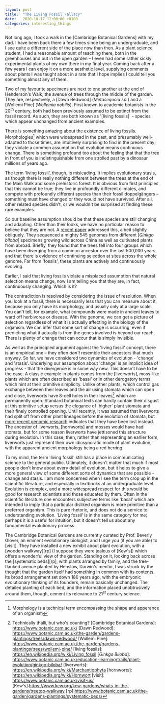 ```yaml
---
layout: post
title:  "The Living Fossil Fallacy"
date:   2020-10-17 12:00:00 +0100
categories: interesting_things
---
```


Not long ago, I took a walk in the [Cambridge Botanical Gardens] with my dad.
I have been back there a few times since being an undergraduate, and I see
quite a different side of the place now than then. As a plant science student, I had
a reasonable amount of teaching there, both in the greenhouses and out in the open garden –
I even had some rather sickly experimental plants of my own there in my final year.
Coming back after a few years I can enjoy it on a more aesthetic level, supplying
comments about plants I was taught about in a rate that I hope implies I could
tell you something almost any of them.

Two of my favourite specimens are next to one another at the end of Henderson's Walk,
the avenue of trees through the middle of the garden. They are, respectively, a
[Dawn Redwood] (_Metasequoia sp._) and a [Wollemi Pine] (_Wollemia nobilis_).
First known to academic botanists in the 20<sup>th</sup> century, both had been
previously assumed to be extinct from the fossil record. As such, they are both
known as '[living fossils]' - species which appear unchanged from ancient examples.

There is something amazing about the existence of living fossils. Morphologies[^1] which
were widespread in the past, and presumably well-adapted to those times, are intuitively
surprising to find in the present day; they violate a common assumption that evolution
means continuous change. There is something profound too about the feeling that
that the tree in front of you is indistinguishable from one strolled past by a dinosaur
millions of years ago.

The term 'living fossil', though, is misleading. It implies evolutionary stasis,
as though there is really nothing different between the trees at the end of the Main Walk
and some prehistoric forest. It is obvious from first principles that this cannot
be true; they live in profoundly different climates, and compete with profoundly
different species than their fossil doppelgängers – something must have changed
or they would not have survived. After all, other related species didn't, or we
wouldn't be surprised at finding these rare examples.

So our baseline assumption should be that these species are still changing and
adapting. Other than their looks, we have no particular reason to believe that they
are not. A [recent paper](https://www.nature.com/articles/s41467-019-12133-5) addressed
this, albeit slightly obliquely. They sequenced a mighty 545 genomes from different
[_Ginkgo biloba_] specimens growing wild across China as well as cultivated plants
from abroad. Briefly, they found that the trees fell into four groups which have
been diverging from a common ancestor over the last 500,000 years, and that there
is evidence of continuing selection at sites across the whole genome. Far from 'fossils',
these plants are actively and continuously evolving.

Earlier, I said that living fossils violate a misplaced assumption that natural
selection means change, now I am telling you that they are, in fact,
continuously changing. Which is it?

The contradiction is resolved by considering the issue of resolution. When you look
at a fossil, there is necessarily less that you can measure about it, because you
only have its morphology, and usually only at a large scale. You can't tell, for
example, what compounds were made in ancient leaves to ward off herbivores or disease.
With the genome, we can get a picture of selection regardless of what it is actually
affecting in the biology of the organism. We can infer that some sort of change is
occurring, even if predicting what it actually is from the genes involved is beyond
our reach. There is plenty of change that can occur that is simply invisible.

As well as the principled argument against the 'living fossil' concept, there is
an empirical one – they often _don't_ resemble their ancestors that much anyway.
So far, we have considered two dynamics of evolution - 'change' and 'stasis'.
Underlying our assumption about 'change' is an implicit idea of progress - that
the divergence is in some way new. This doesn't have to be the case. A classic
example in plants comes from the [liverworts], moss-like plants which are often
described as 'basal' or in other derogatory terms which hint at their primitive
simplicity. Unlike other plants, which control gas exchange between their leaves
and the air using stomata which can open and close, liverworts have 8-cell holes
in their leaves[^2] which are permanently open. Standard botanical texts can hardly
contain their disgust at this primitive setup versus the elegance of 'higher' plant
stomata and their finely controlled opening. Until recently, it was assumed that
liverworts had split off from other plant lineages before the evolution of stomata,
but [more recent genomic research](https://www.sciencedirect.com/science/article/pii/S0960982220304188)
indicates that they have been lost instead. The ancestor of liverworts, [hornworts]
and mosses would have had stomata, but for some reason liverworts have jettisoned
this structure during evolution. In this case, then, rather than representing an
earlier form, liverworts just represent their own idiosyncratic mode of plant
evolution, with the apparent ancient morphology being a red herring.

To my mind, the term 'living fossil' still has a place in communicating science
to the general public. Ultimately, it doesn't matter that much if most people don't
know about every detail of evolution, but it helps to give a more general view
of some different sorts of dynamics that are possible - change and stasis. I am
more concerned when I see the term crop up in the scientific literature, and
especially in textbooks at an undergraduate level. Evolution is complex, and a
more widespread respect for this would be good for research scientists and those
educated by them. Often in the scientific literature one encounters subjective terms
like 'basal' which are intended to imply that a particular disliked organism is more
primitive than a preferred organism. This is pure rhetoric, and does not do a service
to understanding evolution. 'Living fossil' is in the same category for me;
perhaps it is a useful for intuition, but it doesn't tell us about any fundamental
evolutionary process.

The Cambridge Botanical Gardens are currently curated by Prof. Beverly Glover,
an eminent evolutionary biologist, and I urge you (if you are able) to [visit].
They have installed a new
exhibit about plant evolution, with a [wooden walkway][rp] (I suppose they were jealous
of [Kew's]) which offers a wonderful view of the garden. Standing on it, looking back across
the [systematic beds][rp], with plants arranged by family, and the tree-flanked avenue planted
by Henslow, Darwin's mentor, I was struck by the thought
that the garden itself had something in common with its contents. Its broad arrangement
set down 180 years ago, with the embryonic evolutionary thinking of its founders,
remain basically unchanged. The detailed planting of each bed, and the information placed
unobtrusively around them, though, cement its relevance to 21<sup>st</sup> century science.

[^1]: Morphology is a technical term encompassing the shape and apperance of an organism
[^2]: Technically thalli, but who's counting?
[Cambridge Botanical Gardens]: https://www.botanic.cam.ac.uk/
[Dawn Redwood]: https://www.botanic.cam.ac.uk/the-garden/gardens-plantings/trees/dawn-redwood/
[Wollemi Pine]: https://www.botanic.cam.ac.uk/the-garden/gardens-plantings/trees/wollemi-pine/
[living fossils]: https://en.wikipedia.org/wiki/Living_fossil
[_Ginkgo Biloba_]: https://www.botanic.cam.ac.uk/education-learning/trails/plant-evolution/ginkgo-biloba/
[liverworts]: https://en.wikipedia.org/wiki/Marchantiophyta
[hornworts]: https://en.wikipedia.org/wiki/Hornwort
[visit]: https://www.botanic.cam.ac.uk/visit-us/
[Kew's]:https://www.kew.org/kew-gardens/whats-in-the-gardens/treetop-walkway
[rp]:https://www.botanic.cam.ac.uk/the-garden/gardens-plantings/systematic-beds/
